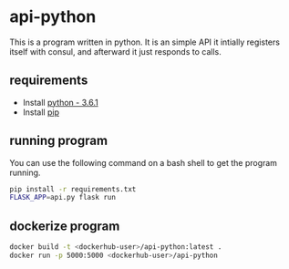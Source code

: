 # api-python

This is a program written in python. It is an simple API it intially registers itself with consul, and afterward it just responds to calls.

## requirements

* Install [python - 3.6.1](https://www.python.org/downloads/)
* Install [pip](https://pip.pypa.io/en/stable/)

## running program

You can use the following command on a bash shell to get the program running.

```bash
pip install -r requirements.txt 
FLASK_APP=api.py flask run
```

## dockerize program

```bash
docker build -t <dockerhub-user>/api-python:latest .
docker run -p 5000:5000 <dockerhub-user>/api-python
```
